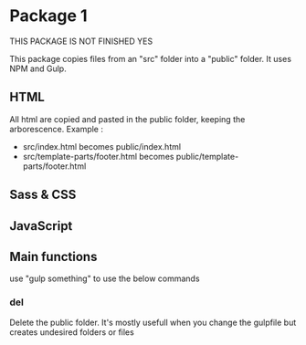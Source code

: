 # Package 1
THIS PACKAGE IS NOT FINISHED YES

This package copies files from an "src" folder into a "public" folder.
It uses NPM and Gulp.

## HTML
All html are copied and pasted in the public folder, keeping the arborescence.
Example :
- src/index.html becomes public/index.html
- src/template-parts/footer.html becomes public/template-parts/footer.html

## Sass & CSS


## JavaScript

## Main functions
use "gulp something" to use the below commands
### del
Delete the public folder. It's mostly usefull when you change the gulpfile but creates undesired folders or files